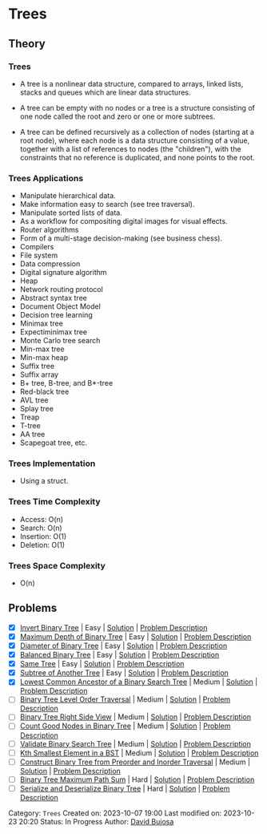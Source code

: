 # Trees

## Theory

### Trees

- A tree is a nonlinear data structure, compared to arrays, linked lists, stacks and queues which are linear data structures.

- A tree can be empty with no nodes or a tree is a structure consisting of one node called the root and zero or one or more subtrees.

- A tree can be defined recursively as a collection of nodes (starting at a root node), where each node is a data structure consisting of a value, together with a list of references to nodes (the "children"), with the constraints that no reference is duplicated, and none points to the root.

### Trees Applications

- Manipulate hierarchical data.
- Make information easy to search (see tree traversal).
- Manipulate sorted lists of data.
- As a workflow for compositing digital images for visual effects.
- Router algorithms
- Form of a multi-stage decision-making (see business chess).
- Compilers
- File system
- Data compression
- Digital signature algorithm
- Heap
- Network routing protocol
- Abstract syntax tree
- Document Object Model
- Decision tree learning
- Minimax tree
- Expectiminimax tree
- Monte Carlo tree search
- Min-max tree
- Min-max heap
- Suffix tree
- Suffix array
- B+ tree, B-tree, and B\*-tree
- Red-black tree
- AVL tree
- Splay tree
- Treap
- T-tree
- AA tree
- Scapegoat tree, etc.

### Trees Implementation

- Using a struct.

### Trees Time Complexity

- Access: O(n)
- Search: O(n)
- Insertion: O(1)
- Deletion: O(1)

### Trees Space Complexity

- O(n)

## Problems

- [x] [Invert Binary Tree](https://leetcode.com/problems/invert-binary-tree/) | Easy | [Solution](../../../src/easy/invert_binary_tree.rs) | [Problem Description](../../../src/easy/readme.md#226-invert-binary-tree)
- [x] [Maximum Depth of Binary Tree](https://leetcode.com/problems/maximum-depth-of-binary-tree/) | Easy | [Solution](../../../src/easy/maximum_depth_of_binary_tree.rs) | [Problem Description](../../../src/easy/readme.md#104-maximum-depth-of-binary-tree)
- [x] [Diameter of Binary Tree](https://leetcode.com/problems/diameter-of-binary-tree/) | Easy | [Solution](../../../src/easy/diameter_of_binary_tree.rs) | [Problem Description](../../../src/easy/readme.md#543-diameter-of-binary-tree)
- [x] [Balanced Binary Tree](https://leetcode.com/problems/balanced-binary-tree/) | Easy | [Solution](../../../src/easy/balanced_binary_tree.rs) | [Problem Description](../../../src/easy/readme.md#110-balanced-binary-tree)
- [x] [Same Tree](https://leetcode.com/problems/same-tree/) | Easy | [Solution](../../../src/easy/same_tree.rs) | [Problem Description](../../../src/easy/readme.md#100-same-tree)
- [x] [Subtree of Another Tree](https://leetcode.com/problems/subtree-of-another-tree/) | Easy | [Solution](../../../src/easy/subtree_of_another_tree.rs) | [Problem Description](../../../src/easy/readme.md#572-subtree-of-another-tree)
- [x] [Lowest Common Ancestor of a Binary Search Tree](https://leetcode.com/problems/lowest-common-ancestor-of-a-binary-search-tree/) | Medium | [Solution](../../../src/medium/lowest_common_ancestor_of_a_binary_search_tree.rs) | [Problem Description](../../../src/medium/readme.md#235-lowest-common-ancestor-of-a-binary-search-tree)
- [ ] [Binary Tree Level Order Traversal](https://leetcode.com/problems/binary-tree-level-order-traversal/) | Medium | [Solution](../../../src/medium/binary_tree_level_order_traversal.rs) | [Problem Description](../../../src/medium/readme.md#102-binary-tree-level-order-traversal)
- [ ] [Binary Tree Right Side View](https://leetcode.com/problems/binary-tree-right-side-view/) | Medium | [Solution](../../../src/medium/binary_tree_right_side_view.rs) | [Problem Description](../../../src/medium/readme.md#199-binary-tree-right-side-view)
- [ ] [Count Good Nodes in Binary Tree](https://leetcode.com/problems/count-good-nodes-in-binary-tree/) | Medium | [Solution](../../../src/medium/count_good_nodes_in_binary_tree.rs) | [Problem Description](../../../src/medium/readme.md#1448-count-good-nodes-in-binary-tree)
- [ ] [Validate Binary Search Tree](https://leetcode.com/problems/validate-binary-search-tree/) | Medium | [Solution](../../../src/medium/validate_binary_search_tree.rs) | [Problem Description](../../../src/medium/readme.md#98-validate-binary-search-tree)
- [ ] [Kth Smallest Element in a BST](https://leetcode.com/problems/kth-smallest-element-in-a-bst/) | Medium | [Solution](../../../src/medium/kth_smallest_element_in_a_bst.rs) | [Problem Description](../../../src/medium/readme.md#230-kth-smallest-element-in-a-bst)
- [ ] [Construct Binary Tree from Preorder and Inorder Traversal](https://leetcode.com/problems/construct-binary-tree-from-preorder-and-inorder-traversal/) | Medium | [Solution](../../../src/medium/construct_binary_tree_from_preorder_and_inorder_traversal.rs) | [Problem Description](../../../src/medium/readme.md#105-construct-binary-tree-from-preorder-and-inorder-traversal)
- [ ] [Binary Tree Maximum Path Sum](https://leetcode.com/problems/binary-tree-maximum-path-sum/) | Hard | [Solution](../../../src/hard/binary_tree_maximum_path_sum.rs) | [Problem Description](../../../src/hard/readme.md#124-binary-tree-maximum-path-sum)
- [ ] [Serialize and Deserialize Binary Tree](https://leetcode.com/problems/serialize-and-deserialize-binary-tree/) | Hard | [Solution](../../../src/hard/serialize_and_deserialize_binary_tree.rs) | [Problem Description](../../../src/hard/readme.md#297-serialize-and-deserialize-binary-tree)

Category: `Trees`
Created on: 2023-10-07 19:00
Last modified on: 2023-10-23 20:20
Status: In Progress
Author: [David Bujosa](https://github.com/bujosa)
